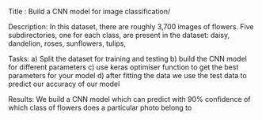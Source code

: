 Title : Build a CNN model for image classification/

Description: In this dataset, there are roughly 3,700 images of flowers. Five subdirectories, one for each class, are present in the dataset: 
 daisy,
 dandelion,
 roses,
 sunflowers,
 tulips,

Tasks: a) Split the dataset for training and testing
       b) build the   CNN model for different parameters
       c) use keras optimiser function to get the best parameters for your model
       d) after fitting the data we use the test data to predict our accuracy of our model

Results: We build a CNN model which can predict with 90% confidence of which class of flowers does a particular photo belong to
